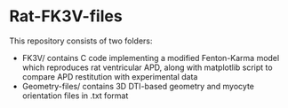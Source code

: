 # Rat-FK3V-files
This repository consists of two folders:
* FK3V/ contains C code implementing a modified Fenton-Karma model which reproduces rat ventricular APD, along with matplotlib script to compare APD restitution with experimental data
* Geometry-files/ contains 3D DTI-based geometry and myocyte orientation files in .txt format
